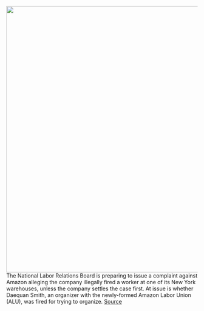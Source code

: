 <img src='https://cdn.vox-cdn.com/thumbor/0eXNaUrTtxGMQk79se8VoLQwcrc=/0x0:2040x1360/1200x800/filters:focal(857x517:1183x843)/cdn.vox-cdn.com/uploads/chorus_image/image/70418830/acastro_181114_1777_amazon_hq2_0003.0.jpg' width='700px' /><br/>
The National Labor Relations Board is preparing to issue a complaint against Amazon alleging the company illegally fired a worker at one of its New York warehouses, unless the company settles the case first. At issue is whether Daequan Smith, an organizer with the newly-formed Amazon Labor Union (ALU), was fired for trying to organize.
<a href='https://www.theverge.com/2022/1/21/22895668/amazon-facing-formal-complaint-from-labor-board-over-worker-firing'> Source <a/>